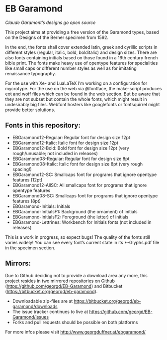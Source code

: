 # EB Garamond
*Claude Garamont’s designs go open source*

This project aims at providing a free version of the Garamond types, based on the Designs of the Berner specimen from 1592.

In the end, the fonts shall cover extended latin, greek and cyrillic scripts in different styles (regular, italic, bold, bolditalic) and design sizes. There are also fonts containing initials based on those found in a 16th century french bible print. The fonts make heavy use of opentype features for specialities like small caps or different number styles as well as for imitating renaissance typography.

For the use with Xe- and LuaLaTeX I’m working on a configuration for mycrotype. For the use on the web via @fontface, the make-script produces eot and woff files which can be found in the web section. But be aware that they are not subset but contain the whole fonts, which might result in undesirably big files. Webfont hosters like googlefonts or fontsquirrel might provide better solutions.

## Fonts in this repository:

- EBGaramond12-Regular: Regular font for design size 12pt
- EBGaramond12-Italic: Italic font for design size 12pt
- EBGaramond12-Bold: Bold font for design size 12pt (very rough/unusable; not included in releases)
- EBGaramond08-Regular: Regular font for design size 8pt
- EBGaramond08-Italic: Italic font for design size 8pt (very rough spacing!)
- EBGaramond12-SC: Smallcaps font for programs that ignore opentype features (12pt)
- EBGaramond12-AllSC: All smallcaps font for programs that ignore opentype features
- EBGaramond08-SC: Smallcaps font for programs that ignore opentype features (8pt)
- EBGaramond-Initials: Initials
- EBGaramond-InitialsF1: Background (the ornament) of initials
- EBGaramond-InitialsF2: Foreground (the letter) of initials
- EBGaramond-Lettrines: Workbench for Initials fonts (not included in releases)

This is a work in progress, so expect bugs! The quality of the fonts still varies widely! You can see every font’s current state in its *-Glyphs.pdf file in the specimen section.

## Mirrors:

Due to Github deciding not to provide a download area any more, this project resides in two mirrored repositories on Github (https://github.com/georgd/EB-Garamond) and Bitbucket (https://bitbucket.org/georgd/eb-garamond). 

- Downloadable zip-files are at https://bitbucket.org/georgd/eb-garamond/downloads
- The issue tracker continues to live at https://github.com/georgd/EB-Garamond/issues
- Forks and pull requests should be possible on both platforms


For more infos please visit http://www.georgduffner.at/ebgaramond/
